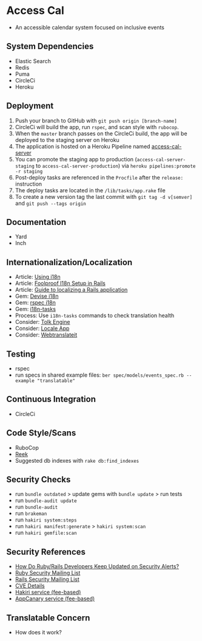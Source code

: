 # Access Cal

* An accessible calendar system focused on inclusive events

## System Dependencies

* Elastic Search
* Redis
* Puma
* CircleCi
* Heroku

## Deployment

1. Push your branch to GitHub with `git push origin [branch-name]`
1. CircleCi will build the app, run `rspec`, and scan style with `rubocop`.
1. When the `master` branch passes on the CircleCi build, the app will be deployed to the staging server on Heroku
1. The application is hosted on a Heroku Pipeline named [access-cal-server](https://dashboard.heroku.com/pipelines/a3d041fe-dcf6-41b1-9cb4-7849b6f09202)
1. You can promote the staging app to production (`access-cal-server-staging` to `access-cal-server-production`) via `heroku pipelines:promote -r staging`
1. Post-deploy tasks are referenced in the `Procfile` after the `release:` instruction
1. The deploy tasks are located in the `/lib/tasks/app.rake` file
2. To create a new version tag the last commit with `git tag -d v[semver]` and `git push --tags origin`

## Documentation

* Yard
* Inch

## Internationalization/Localization

* Article: [Using i18n](http://www.sitepoint.com/go-global-rails-i18n/)
* Article: [Foolproof I18n Setup in Rails](https://robots.thoughtbot.com/foolproof-i18n-setup-in-rails)
* Article: [Guide to localizing a Rails application](http://makandracards.com/makandra/8723-guide-to-localizing-a-rails-application)
* Gem: [Devise i18n](https://github.com/tigrish/devise-i18n)
* Gem: [rspec i18n](https://github.com/tigrish/i18n-spec)
* Gem: [i18n-tasks](https://github.com/glebm/i18n-tasks)
* Process: Use `i18n-tasks` commands to check translation health
* Consider: [Tolk Engine](https://github.com/tolk/tolk)
* Consider: [Locale App](https://www.localeapp.com/)
* Consider: [Webtranslateit](https://webtranslateit.com/en)

## Testing

* rspec
* run specs in shared example files: `ber spec/models/events_spec.rb --example "translatable"`

## Continuous Integration

* CircleCi

## Code Style/Scans

* RuboCop
* [Reek](https://github.com/troessner/reek)
* Suggested db indexes with `rake db:find_indexes`

## Security Checks

* run `bundle outdated` > update gems with `bundle update` > run tests
* run `bundle-audit update`
* run `bundle-audit`
* run `brakeman`
* run `hakiri system:steps`
* run `hakiri manifest:generate` > `hakiri system:scan`
* run `hakiri gemfile:scan`

## Security References

* [How Do Ruby/Rails Developers Keep Updated on Security Alerts?](http://gavinmiller.io/2015/staying-up-to-date-with-security-alerts/)
* [Ruby Security Mailing List](https://groups.google.com/forum/#!forum/ruby-security-ann)
* [Rails Security Mailing List](https://groups.google.com/forum/?fromgroups#!forum/rubyonrails-security)
* [CVE Details](https://www.cvedetails.com/)
* [Hakiri service (fee-based)](https://hakiri.io/)
* [AppCanary service (fee-based)](https://appcanary.com/)

## Translatable Concern

* How does it work?
